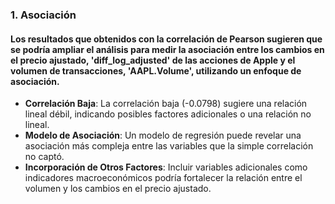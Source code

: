 ### 1. Asociación
#### Los resultados que obtenidos con la correlación de Pearson sugieren que se podría ampliar el análisis para medir la asociación entre los cambios en el precio ajustado, 'diff_log_adjusted' de las acciones de Apple y el volumen de transacciones, 'AAPL.Volume', utilizando un enfoque de asociación.
- **Correlación Baja**: La correlación baja (-0.0798) sugiere una relación lineal débil, indicando posibles factores adicionales o una relación no lineal.
- **Modelo de Asociación**: Un modelo de regresión puede revelar una asociación más compleja entre las variables que la simple correlación no captó.
- **Incorporación de Otros Factores**: Incluir variables adicionales como indicadores macroeconómicos podría fortalecer la relación entre el volumen y los cambios en el precio ajustado.
